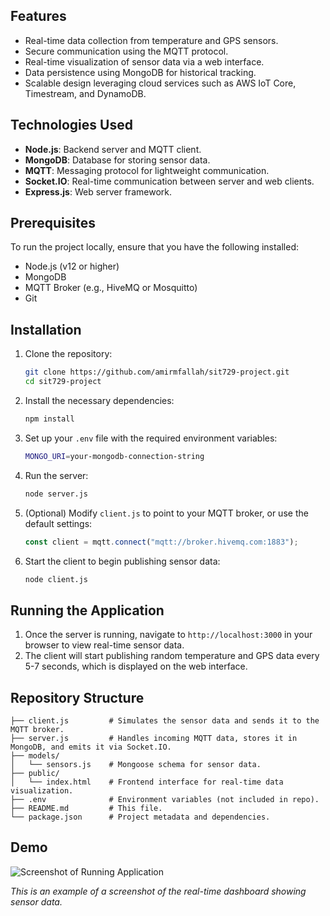 ## Features

- Real-time data collection from temperature and GPS sensors.
- Secure communication using the MQTT protocol.
- Real-time visualization of sensor data via a web interface.
- Data persistence using MongoDB for historical tracking.
- Scalable design leveraging cloud services such as AWS IoT Core, Timestream, and DynamoDB.

## Technologies Used

- **Node.js**: Backend server and MQTT client.
- **MongoDB**: Database for storing sensor data.
- **MQTT**: Messaging protocol for lightweight communication.
- **Socket.IO**: Real-time communication between server and web clients.
- **Express.js**: Web server framework.

## Prerequisites

To run the project locally, ensure that you have the following installed:

- Node.js (v12 or higher)
- MongoDB
- MQTT Broker (e.g., HiveMQ or Mosquitto)
- Git

## Installation

1. Clone the repository:

   ```bash
   git clone https://github.com/amirmfallah/sit729-project.git
   cd sit729-project
   ```

2. Install the necessary dependencies:

   ```bash
   npm install
   ```

3. Set up your `.env` file with the required environment variables:

   ```bash
   MONGO_URI=your-mongodb-connection-string
   ```

4. Run the server:

   ```bash
   node server.js
   ```

5. (Optional) Modify `client.js` to point to your MQTT broker, or use the default settings:

   ```javascript
   const client = mqtt.connect("mqtt://broker.hivemq.com:1883");
   ```

6. Start the client to begin publishing sensor data:

   ```bash
   node client.js
   ```

## Running the Application

1. Once the server is running, navigate to `http://localhost:3000` in your browser to view real-time sensor data.
2. The client will start publishing random temperature and GPS data every 5-7 seconds, which is displayed on the web interface.

## Repository Structure

```plaintext
├── client.js         # Simulates the sensor data and sends it to the MQTT broker.
├── server.js         # Handles incoming MQTT data, stores it in MongoDB, and emits it via Socket.IO.
├── models/
│   └── sensors.js    # Mongoose schema for sensor data.
├── public/
│   └── index.html    # Frontend interface for real-time data visualization.
├── .env              # Environment variables (not included in repo).
├── README.md         # This file.
└── package.json      # Project metadata and dependencies.
```

## Demo

![Screenshot of Running Application](screenshot.png)

_This is an example of a screenshot of the real-time dashboard showing sensor data._
